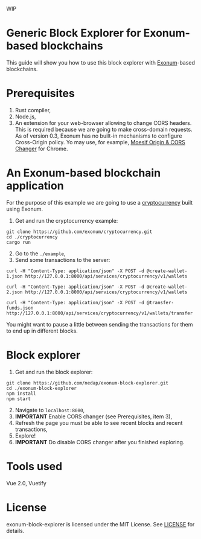 WIP

# Generic Block Explorer for Exonum-based blockchains

This guide will show you how to use this block explorer with [Exonum](https://exonum.com)-based blockchains.

# Prerequisites
1. Rust compiler,
2. Node.js,
3. An extension for your web-browser allowing to change CORS headers. This is required because we are going to make cross-domain requests.
As of version 0.3, Exonum has no built-in mechanisms to configure Cross-Origin policy. Yo may use, for example, [Moesif Origin & CORS Changer](https://chrome.google.com/webstore/detail/moesif-origin-cors-change/digfbfaphojjndkpccljibejjbppifbc) for Chrome.

# An Exonum-based blockchain application
For the purpose of this example we are going to use a [cryptocurrency](https://github.com/exonum/cryptocurrency) built using Exonum.

1. Get and run the cryptocurrency example:

```
git clone https://github.com/exonum/cryptocurrency.git
cd ./cryptocurrency
cargo run
```

2. Go to the `./example`,
3. Send some transactions to the server:

```
curl -H "Content-Type: application/json" -X POST -d @create-wallet-1.json http://127.0.0.1:8000/api/services/cryptocurrency/v1/wallets

curl -H "Content-Type: application/json" -X POST -d @create-wallet-2.json http://127.0.0.1:8000/api/services/cryptocurrency/v1/wallets

curl -H "Content-Type: application/json" -X POST -d @transfer-funds.json http://127.0.0.1:8000/api/services/cryptocurrency/v1/wallets/transfer
```

You might want to pause a little between sending the transactions for them to end up in different blocks.


# Block explorer

1. Get and run the block explorer:

```
git clone https://github.com/nedap/exonum-block-explorer.git
cd ./exonum-block-explorer
npm install
npm start
```

2. Navigate to `localhost:8080`,
3. **IMPORTANT** Enable CORS changer (see Prerequisites, item 3),
4. Refresh the page you must be able to see recent blocks and recent transactions,
5. Explore!
5. **IMPORTANT** Do disable CORS changer after you finished exploring.


# Tools used

Vue 2.0, Vuetify

# License

exonum-block-explorer is licensed under the MIT License. See [LICENSE](LICENSE) for details.
